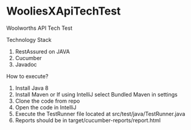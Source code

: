 # WooliesXApiTechTest
Woolworths API Tech Test

Technology Stack
1. RestAssured on JAVA
2. Cucumber
3. Javadoc

How to execute?
1. Install Java 8
2. Install Maven or If using IntelliJ select Bundled Maven in settings
3. Clone the code from repo
4. Open the code in IntelliJ
5. Execute the TestRunner file located at src/test/java/TestRunner.java
6. Reports should be in target/cucumber-reports/report.html
